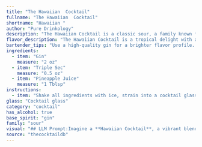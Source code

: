 ```yaml
---
title: "The Hawaiian  Cocktail"
fullname: "The Hawaiian  Cocktail"
shortname: "Hawaiian "
author: "Pure Drinkology"
description: "The Hawaiian Cocktail is a classic sour, a family known for its tart, refreshing profiles. While its exact origin is unclear, it likely emerged in the early 20th century, capitalizing on the popularity of tropical flavors and gin-based drinks. "
flavor_description: "The Hawaiian Cocktail is a tropical delight with a balance of sweet and tart. The gin provides a crisp, botanical base, while the triple sec adds a touch of orangey sweetness. Pineapple juice brings a vibrant, fruity flavor and refreshing acidity, creating a harmonious and enjoyable experience. "
bartender_tips: "Use a high-quality gin for a brighter flavor profile.  Chill all ingredients beforehand for a refreshing drink.  Shake vigorously with ice to ensure proper dilution and a silky texture.  Strain into a chilled coupe glass and garnish with a pineapple wedge or a sprig of mint for an aromatic touch.  "
ingredients:
  - item: "Gin"
    measure: "2 oz"
  - item: "Triple Sec"
    measure: "0.5 oz"
  - item: "Pineapple Juice"
    measure: "1 Tblsp"
instructions:
  - item: "Shake all ingredients with ice, strain into a cocktail glass, and serve."
glass: "Cocktail glass"
category: "cocktail"
has_alcohol: true
base_spirit: "gin"
family: "sour"
visual: "## LLM Prompt:Imagine a **Hawaiian Cocktail**, a vibrant blend of **gin**, **triple sec**, and **pineapple juice**. Describe the appearance of this drink, focusing on:* **Color:** What color is the drink? Does it have a hue or a shade, or does it have a specific color gradient? * **Texture:** Is the drink clear, cloudy, or frothy? Are there any visible elements like ice cubes or fruit pieces? * **Presentation:**  What kind of glass is it served in? Is it garnished with anything? Your description should evoke the tropical flavors and bright colors associated with Hawaii. Use descriptive language and vivid imagery to bring the cocktail to life. "
source: "thecocktaildb"
---
```


